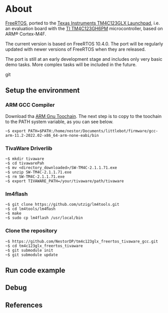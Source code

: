 # About
[FreeRTOS](http://www.freertos.org/), ported to the
[Texas Instruments TM4C123GLX Launchpad](http://www.ti.com/tool/ek-tm4c123gxl), 
i.e. an evaluation board with the 
[TI TM4C123GH6PM](http://www.ti.com/lit/ds/symlink/tm4c123gh6pm.pdf)
microcontroller, based on ARM&#xae; Cortex-M4F.

The current version is based on FreeRTOS 10.4.0. The port will be regularly
updated with newer versions of FreeRTOS when they are released.

The port is still at an early development stage and includes only very basic
demo tasks. More complex tasks will be included in the future.

git
## Setup the environment
<!-- * _Tiva&#x2122; C series TM4C123GLX Launchpad_
* A _Micro-B USB cable_, usually shipped with a Launchpad
* _[GNU Arm Embedded Toolchain](https://developer.arm.com/open-source/gnu-toolchain/gnu-rm/downloads)_,
based on GCC. See comments in _setenv.sh_ for more details about download and installation.
* _GNU Make_
* _[LM4Tools](https://github.com/utzig/lm4tools)_ or 
_[TI LMFlash Programmer](http://www.ti.com/tool/lmflashprogrammer)_ 
to upload images to the Launchpad
* Opt  -->

### ARM GCC Compiler

Download tha [ARM Gnu Toochain](https://developer.arm.com/downloads/-/arm-gnu-toolchain-downloads). The next step is to copy to the toochain to the PATH system variable, as you can see below.

```console
~$ export PATH=$PATH:/home/nestor/Documents/littlebot/firmware/gcc-arm-11.2-2022.02-x86_64-arm-none-eabi/bin
  ```


### TivaWare Driverlib

  ```console
~$ mkdir tivaware
~$ cd tivawarePah
~$ mv <directory_downloaded>/SW-TM4C-2.1.1.71.exe
~$ unzip SW-TM4C-2.1.1.71.exe
~$ rm SW-TM4C-2.1.1.71.exe
~$ export TIVAWARE_PATH=/your/tivaware/path/tivaware
```

### lm4flash

```console
~$ git clone https://github.com/utzig/lm4tools.git
~$ cd lm4tools/lm4ﬂash
~$ make
~$ sudo cp lm4flash /usr/local/bin
```

### Clone the repository

```console
~$ https://github.com/NestorDP/tm4c123glx_freertos_tivaware_gcc.git
~$ cd tm4c123glx_freertos_tivaware
~$ git submodule init
~$ git submodule update
```

## Run code example

## Debug

## References
